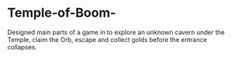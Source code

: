# Temple-of-Boom-
Designed main parts of a game in to explore an unknown cavern under the Temple, claim the Orb, escape and collect golds before the entrance collapses.
